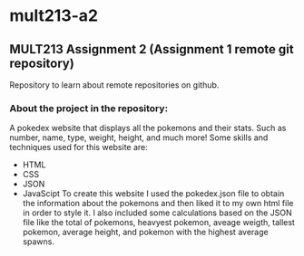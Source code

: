 # mult213-a2
## MULT213 Assignment 2 (Assignment 1 remote git repository)

Repository to learn about remote repositories on github.

### About the project in the repository: 
A pokedex website that displays all the pokemons and their stats. Such as number, name, type, weight, height, and much more!
Some skills and techniques used for this website are:
- HTML
- CSS 
- JSON
- JavaScipt
To create this website I used the pokedex.json file to obtain the information about the pokemons and then liked it to my own html file in order to style it.
I also included some calculations based on the JSON file like the total of pokemons, heavyest pokemon, aveage weigth, tallest pokemon, average height, and pokemon with the highest average spawns.


